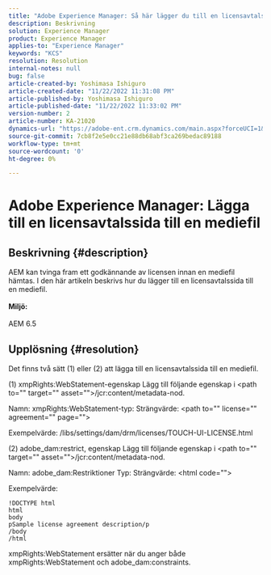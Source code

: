 ```yaml
---
title: "Adobe Experience Manager: Så här lägger du till en licensavtalssida till en mediefil"
description: Beskrivning
solution: Experience Manager
product: Experience Manager
applies-to: "Experience Manager"
keywords: "KCS"
resolution: Resolution
internal-notes: null
bug: false
article-created-by: Yoshimasa Ishiguro
article-created-date: "11/22/2022 11:31:08 PM"
article-published-by: Yoshimasa Ishiguro
article-published-date: "11/22/2022 11:33:02 PM"
version-number: 2
article-number: KA-21020
dynamics-url: "https://adobe-ent.crm.dynamics.com/main.aspx?forceUCI=1&pagetype=entityrecord&etn=knowledgearticle&id=b97a08ba-bd6a-ed11-9561-6045bd006a22"
source-git-commit: 7cb8f2e5e0cc21e88db68abf3ca269bedac89188
workflow-type: tm+mt
source-wordcount: '0'
ht-degree: 0%

---
```


# Adobe Experience Manager: Lägga till en licensavtalssida till en mediefil

## Beskrivning {#description}

AEM kan tvinga fram ett godkännande av licensen innan en mediefil hämtas. I den här artikeln beskrivs hur du lägger till en licensavtalssida till en mediefil.<br><br><b>Miljö:</b><br><br>AEM 6.5

## Upplösning {#resolution}


Det finns två sätt (1) eller (2) att lägga till en licensavtalssida till en mediefil.

(1) xmpRights:WebStatement-egenskap Lägg till följande egenskap i &lt;path to=&quot;&quot; target=&quot;&quot; asset=&quot;&quot;>/jcr:content/metadata-nod.

Namn: xmpRights:WebStatement-typ: Strängvärde: &lt;path to=&quot;&quot; license=&quot;&quot; agreement=&quot;&quot; page=&quot;&quot;>

Exempelvärde: /libs/settings/dam/drm/licenses/TOUCH-UI-LICENSE.html

(2) adobe_dam:restrict, egenskap Lägg till följande egenskap i &lt;path to=&quot;&quot; target=&quot;&quot; asset=&quot;&quot;>/jcr:content/metadata-nod.

Namn: adobe_dam:Restriktioner Typ: Strängvärde: &lt;html code=&quot;&quot;>

Exempelvärde:






```
!DOCTYPE html
html
body
pSample license agreement description/p
/body
/html
```




xmpRights:WebStatement ersätter när du anger både xmpRights:WebStatement och adobe_dam:constraints.
